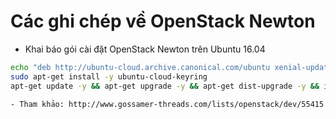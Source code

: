 # Các ghi chép về OpenStack Newton


- Khai báo gói cài đặt OpenStack Newton trên Ubuntu 16.04
```sh
echo "deb http://ubuntu-cloud.archive.canonical.com/ubuntu xenial-updates/newton main" | sudo tee /etc/apt/sources.list.d/newton-uca.list
sudo apt-get install -y ubuntu-cloud-keyring
apt-get update -y && apt-get upgrade -y && apt-get dist-upgrade -y && init 6

- Tham khảo: http://www.gossamer-threads.com/lists/openstack/dev/55415
```